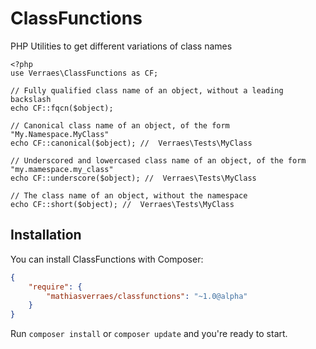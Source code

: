 # ClassFunctions

PHP Utilities to get different variations of class names

```
<?php
use Verraes\ClassFunctions as CF;

// Fully qualified class name of an object, without a leading backslash
echo CF::fqcn($object);

// Canonical class name of an object, of the form "My.Namespace.MyClass"
echo CF::canonical($object); //  Verraes\Tests\MyClass

// Underscored and lowercased class name of an object, of the form "my.mamespace.my_class"
echo CF::underscore($object); //  Verraes\Tests\MyClass

// The class name of an object, without the namespace
echo CF::short($object); //  Verraes\Tests\MyClass
```

## Installation


You can install ClassFunctions with Composer:

```json
{
    "require": {
        "mathiasverraes/classfunctions": "~1.0@alpha"
    }
}
```

Run `composer install` or `composer update` and you're ready to start.
